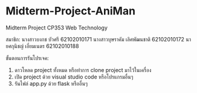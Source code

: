 # Midterm-Project-AniMan
Midterm Project CP353 Web Technology

สมาชิก: 
นางสาวบงกช บัวศรี 62102010171
นางสาวบุษราคัม เลิศพัฒนชาติ 62102010172
นายศกุนิชญ์ เอี่ยมเนตร 62102010188

ขั้นตอนการรันโปรเจค:
1) ดาวโหลด project ทั้งหมด หรือทำการ clone project มาไว้ในเครื่อง
2) เปิด project ด้วย visual studio code หรือโปรแกรมอื่นๆ
3) รันไฟล์ app.py ด้วย flask หรืออื่นๆ
